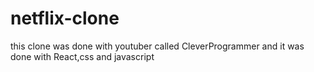 # netflix-clone
this clone was done with youtuber called CleverProgrammer and it was done with React,css and javascript
